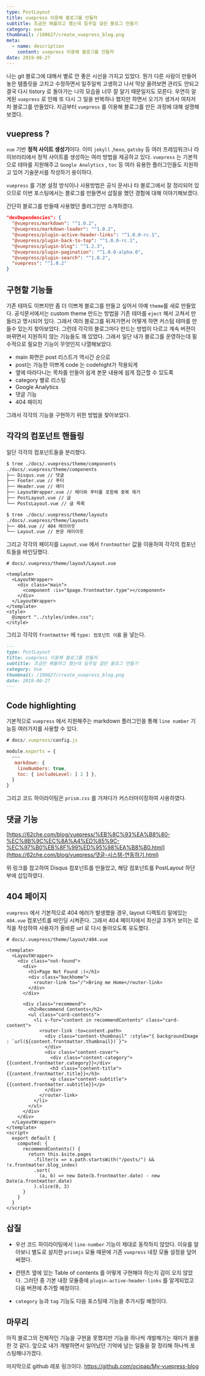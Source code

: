 ```yaml
---
type: PostLayout
title: vuepress 이용해 블로그를 만들자
subtitle: 조금만 해볼려고 했는데 일주일 걸린 블로그 만들기
category: vue
thumbnail: /190627/create_vuepress_blog.png
meta:
  - name: description
    content: vuepress 이용해 블로그를 만들자
date: 2019-06-27
---
```




나는 git 블로그에 대해서 별로 안 좋은 시선을 가지고 있었다. 뭔가 다른 사람이 만들어 놓은 템플릿을 고치고 수정하면서 일주일씩 고생하고 나서 막상 올려보면 관리도 안되고 결국 다시 tistory 로 돌아가는 나의 모습을 너무 잘 알기 때문일지도 모른다. 우연히 알게된 `vuepress` 로 인해 또 다시 그 일을 반복하나 했지만 하면서 오기가 생겨서 여차저차 블로그를 만들었다. 지금부터 `vuepress` 를 이용해 블로그를 만든 과정에 대해 설명해보겠다.



## vuepress ?

`vue` 기반 **정적 사이트 생성기**이다. 이미 `jekyll` ,`hexo`, `gatsby` 등 여러 프레임워크나 라이브러리에서 정적 사이트를 생성하는 여러 방법을 제공하고 있다. `vuepress` 는 기본적으로 테마를 지원해주고 `Google Analytics` , `toc` 등 여러 유용한 플러그인들도 지원하고 있어 기술문서를 작성하기 용이하다.

`vuepress` 를 기본 설정 방식이나 사용방법은 공식 문서나 타 블로그에서 잘 정리되어 있으므로 이번 포스팅에서는 블로그를 만들면서 삽질을 했던 경험에 대해 이야기해보겠다.

간단히 블로그를 만들때 사용했던 플러그인만 소개하겠다.

```json
"devDependencies": {
  "@vuepress/markdown": "^1.0.2",
  "@vuepress/markdown-loader": "^1.0.2",
  "@vuepress/plugin-active-header-links": "^1.0.0-rc.1",
  "@vuepress/plugin-back-to-top": "^1.0.0-rc.1",
  "@vuepress/plugin-blog": "^1.2.3",
  "@vuepress/plugin-pagination": "^1.0.0-alpha.0",
  "@vuepress/plugin-search": "^1.0.2",
  "vuepress": "^1.0.2"
}
```



## 구현할 기능들

기존 테마도 이쁘지만 좀 더 이쁘게 블로그를 만들고 싶어서 아예 `theme`를 새로 만들었다. 공식문서에서는 custom theme  만드는 방법을 기존 테마를 `eject` 해서 고쳐서 만들라고 명시되어 있다. 그래서 여러 블로그를 뒤져가면서 어떻게 하면 커스텀 테마를 만들수 있는지 찾아보았다. 그런데 각각의 블로그마다 만드는 방법이 다르고 계속 버젼이 바뀌면서 지원하지 않는 기능들도 꽤 있었다. 그래서 일단 내가 블로그를 운영하는데 필수적으로 필요한 기능이 무엇인지 나열해보았다.  

- main 화면은 post 리스트가 역시간 순으로
- post는 가능한 이쁘게 code 는 codehight가 적용되게
- 옆에 따라다니는 목차를 만들어 쉽게 본문 내용에 쉽게 접근할 수 있도록
- category 별로 리스팅
- Google Analytics
- 댓글 기능
- 404 페이지

그래서 각각의 기능을 구현하기 위한 방법을 찾아보았다.



## 각각의 컴포넌트 핸들링

일단 각각의 컴포넌트들을 분리했다.

```bash
$ tree ./docs/.vuepress/theme/components 
./docs/.vuepress/theme/components
├── Disqus.vue // 댓글
├── Footer.vue // 푸터
├── Header.vue // 헤더
├── LayoutWrapper.vue // 헤더와 푸터를 포함해 중복 제거
├── PostLayout.vue // 글 
└── PostsLayout.vue // 글 목록
```

```bash
$ tree ./docs/.vuepress/theme/layouts 
./docs/.vuepress/theme/layouts
├── 404.vue // 404 레이아웃
└── Layout.vue // 본문 레이아웃
```



그리고 각각의 페이지를 `Layout.vue` 에서 `frontmatter` 값을 이용하여 각각의 컴포넌트들을 바인딩했다.

```vue
# docs/.vuepress/theme/layout/Layout.vue

<template>
  <LayoutWrapper>
    <div class="main">
      <component :is="$page.frontmatter.type"></component>
    </div>
  </LayoutWrapper>
</template>
<style>
  @import "../styles/index.css";
</style>
```



그리고 각각의 `frontmatter` 에 `type: 컴포넌트 이름` 을 넣는다. 

```markdown
---
type: PostLayout
title: vuepress 이용해 블로그를 만들자
subtitle: 조금만 해볼려고 했는데 일주일 걸린 블로그 만들기
category: Vue
thumbnail: /190627/create_vuepress_blog.png
date: 2019-06-27
---
```



## Code highlighting

기본적으로 `vuepress` 에서 지원해주는 markdown 플러그인을 통해  `line number` 기능등 여러가지를 사용할 수 있다. 

```js
# docs/.vuepress/config.js

module.exports = {
  ~~~
   markdown: {
    lineNumbers: true,
    toc: { includeLevel: [ 2 ] },
  }
}
```



그리고 코드 하이라이팅은 `prism.css` 를 가져다가 커스터마이징하여 사용하였다.



## 댓글 기능

[https://62che.com/blog/vuepress/%EB%8C%93%EA%B8%80-%EC%8B%9C%EC%8A%A4%ED%85%9C-%EC%97%B0%EB%8F%99%ED%95%98%EA%B8%B0.html](https://62che.com/blog/vuepress/댓글-시스템-연동하기.html) 

위 링크를 참고하여 Disqus 컴포넌트를 만들었고, 해당 컴포넌트를 PostLayout 하단부에 삽입하였다.



## 404 페이지

`vuepress` 에서 기본적으로 404 에러가 발생했을 경우, layout 디렉토리 밑에있는 `404.vue` 컴포넌트를 바인딩 시켜준다. 그래서 404 페이지에서 최신글 3개가 보이는 로직을 작성하여 사용자가 올바른 url 로 다시 돌아오도록 유도했다.

```vue
# docs/.vuepress/theme/layout/404.vue

<template>
  <LayoutWrapper>
    <div class="not-found">
      <div>
        <h1>Page Not Found :(</h1>
        <div class="backhome">
          <router-link to="/">Bring me Home</router-link>
        </div>
      </div>

      <div class="recommend">
        <h2>Recommend Contents</h2>
        <ul class="card-contents">
          <li v-for="content in recommendContents" class="card-content">
            <router-link :to=content.path>
              <div class="content-thumbnail" :style="{ backgroundImage : `url(${content.frontmatter.thumbnail})`}">
              </div>
              <div class="content-cover">
                <div class="content-category">{{content.frontmatter.category}}</div>
                <h3 class="content-title">{{content.frontmatter.title}}</h3>
                <p class="content-subtitle">{{content.frontmatter.subtitle}}</p>
              </div>
            </router-link>
          </li>
        </ul>
      </div>
    </div>
  </LayoutWrapper>
</template>
<script>
  export default {
    computed: {
      recommendContents() {
        return this.$site.pages
          .filter(x => x.path.startsWith("/posts/") && !x.frontmatter.blog_index)
          .sort(
            (a, b) => new Date(b.frontmatter.date) - new Date(a.frontmatter.date)
          ).slice(0, 3)
      }
    }
  }
</script>
```



## 삽질

- 우선 코드 하이라이팅에서 `line-number` 기능이 제대로 동작하지 않았다. 이유를 알아보니 별도로 설치한 `prismjs` 모듈 때문에 기존 `vuepress` 내장 모듈 설정을 덮어써졌다.

- 컨텐츠 옆에 있는 Table of contents 를 어떻게 구현해야 하는지 감이 오지 않았다. 그러던 중 기본 내장 모듈중에 `plugin-active-header-links` 를 알게되었고 다음 버젼에 추가할 예정이다.
- `category` 능과 `tag` 기능도 다음 포스팅때 기능을 추가시킬 예정이다.



## 마무리

아직 블로그의 전체적인 기능을 구현을 못했지만 기능을 하나씩 개발해가는 재미가 쏠쏠한 것 같다. 앞으로 내가 개발하면서 일어났던 기억에 남는 일들을 잘 정리해 하나씩 포스팅해나가겠다.

마지막으로 github 레포 링크이다. https://github.com/ocipap/My-vuepress-blog